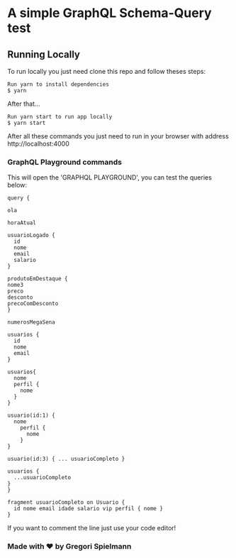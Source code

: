 # A simple GraphQL Schema-Query test

## Running Locally

To run locally you just need clone this repo and follow theses steps:

```
Run yarn to install dependencies
$ yarn
```

After that...

```
Run yarn start to run app locally
$ yarn start
```

After all these commands you just need to run in your browser with address http://localhost:4000

### GraphQL Playground commands

This will open the 'GRAPHQL PLAYGROUND', you can test the queries below:

```
query {

ola

horaAtual

usuarioLogado {
  id
  nome
  email
  salario
}

produtoEmDestaque {
nome3
preco
desconto
precoComDesconto
}

numerosMegaSena

usuarios {
  id
  nome
  email
}

usuarios{
  nome
  perfil {
    nome
  }
}

usuario(id:1) {
  nome
    perfil {
      nome
    }
}

usuario(id:3) { ... usuarioCompleto }

usuarios {
  ...usuarioCompleto
}
}

fragment usuarioCompleto on Usuario {
  id nome email idade salario vip perfil { nome }
}
```

If you want to comment the line just use your code editor!

### Made with :hearts: by Gregori Spielmann
